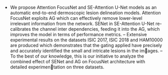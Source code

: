 - We propose Attention FocusNet and SE-Attention U-Net models as an automatic
end-to-end dermoscopic lesion delineation models. Attention FocusNet
exploits AG which can effectively remove lower-level irrelevant information
from the network. SENet in SE-Attention U-Net re-calibrates the channel
inter dependencies, feeding it into the AG, which improves the model in
terms of performance metrics.
– Extensive experimental results on the datasets ISIC 2017, ISIC 2018 and
HAM10000 are produced which demonstrates that the gating applied have
precisely and accurately identified the small and intricate lesions in the images.
– To the best of our knowledge, this is our initiative to analyze the combined
effect of SENet and AG on FocusNet architecture with detailed experimentation on three datasets.
